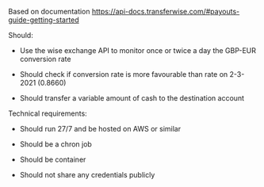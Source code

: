 Based on documentation https://api-docs.transferwise.com/#payouts-guide-getting-started

Should:

- Use the wise exchange API to monitor once or twice a day the GBP-EUR conversion rate

- Should check if conversion rate is  more favourable than rate on 2-3-2021 (0.8660)

- Should transfer a variable amount of cash to the destination account


Technical requirements:

- Should run 27/7 and be hosted on AWS or similar

- Should be a chron job

- Should be container 

- Should not share any credentials publicly
